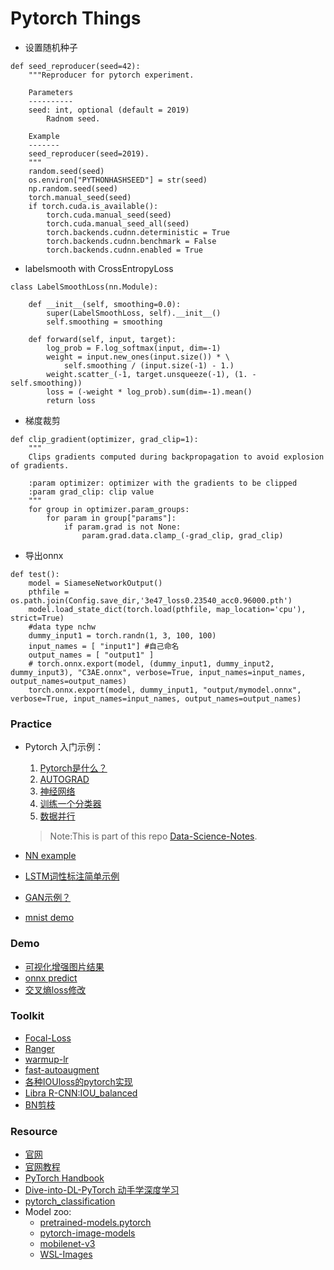# Pytorch Things

* 设置随机种子
```
def seed_reproducer(seed=42):
    """Reproducer for pytorch experiment.

    Parameters
    ----------
    seed: int, optional (default = 2019)
        Radnom seed.

    Example
    -------
    seed_reproducer(seed=2019).
    """
    random.seed(seed)
    os.environ["PYTHONHASHSEED"] = str(seed)
    np.random.seed(seed)
    torch.manual_seed(seed)
    if torch.cuda.is_available():
        torch.cuda.manual_seed(seed)
        torch.cuda.manual_seed_all(seed)
        torch.backends.cudnn.deterministic = True
        torch.backends.cudnn.benchmark = False
        torch.backends.cudnn.enabled = True
```

* labelsmooth with CrossEntropyLoss 
```
class LabelSmoothLoss(nn.Module):
    
    def __init__(self, smoothing=0.0):
        super(LabelSmoothLoss, self).__init__()
        self.smoothing = smoothing
    
    def forward(self, input, target):
        log_prob = F.log_softmax(input, dim=-1)
        weight = input.new_ones(input.size()) * \
            self.smoothing / (input.size(-1) - 1.)
        weight.scatter_(-1, target.unsqueeze(-1), (1. - self.smoothing))
        loss = (-weight * log_prob).sum(dim=-1).mean()
        return loss
```

* 梯度裁剪
```
def clip_gradient(optimizer, grad_clip=1):
    """
    Clips gradients computed during backpropagation to avoid explosion of gradients.

    :param optimizer: optimizer with the gradients to be clipped
    :param grad_clip: clip value
    """
    for group in optimizer.param_groups:
        for param in group["params"]:
            if param.grad is not None:
                param.grad.data.clamp_(-grad_clip, grad_clip)
```

* 导出onnx
```
def test():
    model = SiameseNetworkOutput()
    pthfile = os.path.join(Config.save_dir,'3e47_loss0.23540_acc0.96000.pth')
    model.load_state_dict(torch.load(pthfile, map_location='cpu'), strict=True)
    #data type nchw
    dummy_input1 = torch.randn(1, 3, 100, 100)
    input_names = [ "input1"] #自己命名
    output_names = [ "output1" ]
    # torch.onnx.export(model, (dummy_input1, dummy_input2, dummy_input3), "C3AE.onnx", verbose=True, input_names=input_names, output_names=output_names)
    torch.onnx.export(model, dummy_input1, "output/mymodel.onnx", verbose=True, input_names=input_names, output_names=output_names)
```

### Practice
* Pytorch 入门示例：
	1. [Pytorch是什么？](./practice/60分钟入门PyTorch-1.PyTorch是什么？.ipynb)
	2. [AUTOGRAD](./practice/60分钟入门PyTorch-2.AUTOGRAD.ipynb)
	3. [神经网络](./practice/60分钟入门PyTorch-3.神经网络.ipynb)
	4. [训练一个分类器](./practice/60分钟入门PyTorch-4.训练一个分类器.ipynb)
	5. [数据并行](./practice/60分钟入门PyTorch-5.数据并行.ipynb)

	> Note:This is part of this repo [Data-Science-Notes](https://github.com/fengdu78/Data-Science-Notes/tree/master/8.deep-learning/PyTorch_beginner).

* [NN example](./practice/pytorch_example.ipynb)
* [LSTM词性标注简单示例](./practice/pytorch_lstm.ipynb)
* [GAN示例？](./practice/gan_pytorch.py)
* [mnist demo](./practice/mnist_demo.py)

### Demo
* [可视化增强图片结果](./demo/show_pth_data.py)
* [onnx predict](./demo/onnx_pre.py)
* [交叉熵loss修改](./demo/CEloss.py)

### Toolkit
* [Focal-Loss](https://github.com/yatengLG/Focal-Loss-Pytorch)
* [Ranger](https://github.com/lessw2020/Ranger-Deep-Learning-Optimizer)
* [warmup-lr](https://github.com/ildoonet/pytorch-gradual-warmup-lr)
* [fast-autoaugment](https://github.com/kakaobrain/fast-autoaugment)
* [各种IOUloss的pytorch实现](IoU_loss.py)
* [Libra R-CNN:IOU_balanced](IOU_balanced.py)
* [BN剪枝](https://github.com/Eric-mingjie/network-slimming)

### Resource
* [官网](http://pytorch.org/)
* [官网教程](http://pytorch.org/tutorials/)
* [PyTorch Handbook](https://github.com/zergtant/pytorch-handbook)
* [Dive-into-DL-PyTorch 动手学深度学习](https://github.com/ShusenTang/Dive-into-DL-PyTorch)
* [pytorch_classification](https://github.com/lxztju/pytorch_classification)
* Model zoo:
	* [pretrained-models.pytorch](https://github.com/Cadene/pretrained-models.pytorch) 
	* [pytorch-image-models](https://github.com/rwightman/pytorch-image-models) 
	* [mobilenet-v3](https://github.com/kuan-wang/pytorch-mobilenet-v3) 
	* [WSL-Images](https://github.com/facebookresearch/WSL-Images)
	
